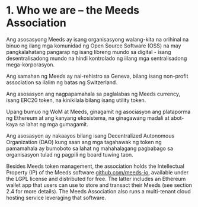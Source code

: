 
# 1. Who we are – the Meeds Association

Ang asosasyong Meeds ay isang organisasyong walang-kita na orihinal na binuo ng ilang mga komunidad ng Open Source Software (OSS) na may pangkalahatang pangarap ng isang libreng mundo sa digital - isang desentralisadong mundo na hindi kontrolado ng iilang mga sentralisadong mega-korporasyon.

Ang samahan ng Meeds ay nai-rehistro sa Geneva, bilang isang non-profit association sa ilalim ng batas ng Switzerland.

Ang asosasyon ang nagpapamahala sa paglalabas ng Meeds currency, isang ERC20 token, na kinikilala bilang isang utility token.

Upang bumuo ng WoM at Meeds, ginagamit ng asociasyon ang plataporma ng Ethereum at ang kanyang ekosistema, na ginagawang madali at abot-kaya sa lahat ng mga gumagamit.

Ang asosasyon ay nakaayos bilang isang Decentralized Autonomous Organization (DAO) kung saan ang mga tagahawak ng token ng pamamahala ay bumoboto sa lahat ng mahahalagang pagbabago sa organisasyon tulad ng pagpili ng board tuwing taon.

Besides Meeds token management, the association holds the Intellectual Property (IP) of the Meeds software [github.com/meeds-io](https://github.com/meeds-io), available under the LGPL license and distributed for free. The latter includes an Ethereum wallet app that users can use to store and transact their Meeds (see section 2.4 for more details). The Meeds Association also runs a multi-tenant cloud hosting service leveraging that software.
